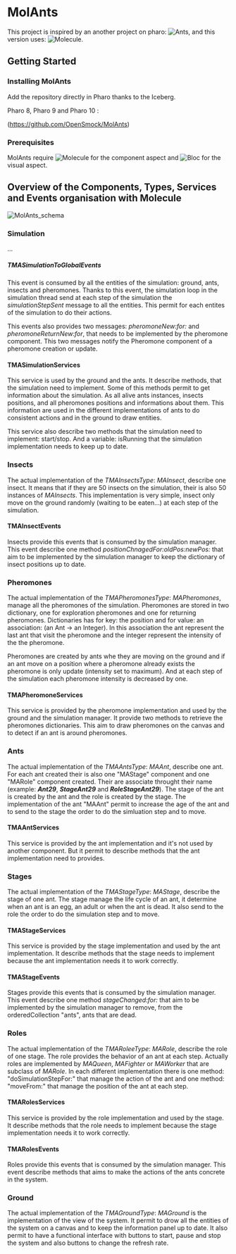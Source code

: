 # MolAnts

This project is inspired by an another project on pharo: ![Ants](https://github.com/plantec/Ants), and this version uses: ![Molecule](https://github.com/OpenSmock/Molecule).

## Getting Started

### Installing MolAnts

Add the repository directly in Pharo thanks to the Iceberg.

Pharo 8, Pharo 9 and Pharo 10 : 

(https://github.com/OpenSmock/MolAnts)

### Prerequisites

MolAnts require ![Molecule](https://github.com/OpenSmock/Molecule) for the component aspect and ![Bloc](https://github.com/pharo-graphics/Bloc) for the visual aspect.
  
## Overview of the Components, Types, Services and Events organisation with Molecule

![MolAnts_schema](https://user-images.githubusercontent.com/64481702/170274425-ee86664e-7058-4b37-931c-5653caa19a8d.svg)

### Simulation

...

##### TMASimulationToGlobalEvents

This event is consumed by all the entities of the simulation: ground, ants, insects and pheromones. Thanks to this event, the simulation loop in the simulation thread send at each step of the simulation the *simulationStepSent* message to all the entities. This permit for each entites of the simulation to do their actions. 

This events also provides two messages: *pheromoneNew:for:* and *pheromoneReturnNew:for*, that needs to be implemented by the pheromone component. This two messages notify the Pheromone component of a pheromone creation or update.

#### TMASimulationServices

This service is used by the ground and the ants. It describe methods, that the simulation need to implement. Some of this methods permit to get information about the simulation. As all alive ants instances, insects positions, and all pheromones positions and informations about them. This information are used in the different implementations of ants to do consistent actions and in the ground to draw entities.

This service also describe two methods that the simulation need to implement: start/stop. And a variable: isRunning that the simulation implementation needs to keep up to date.

### Insects

The actual implementation of the *TMAInsectsType*: *MAInsect*, describe one insect. It means that if they are 50 insects on the simulation, their is also 50 instances of *MAInsects*. This implementation is very simple, insect only move on the ground randomly (waiting to be eaten...) at each step of the simulation.

#### TMAInsectEvents

Insects provide this events that is consumed by the simulation manager. This event describe one method *positionChnagedFor:oldPos:newPos:* that aim to be implemented by the simulation manager to keep the dictionary of insect positions up to date.

### Pheromones

The actual implementation of the *TMAPheromonesType*: *MAPheromones*, manage all the pheromones of the simulation. Pheromones are stored in two dictionary, one for exploration pheromones and one for returning pheromones. Dictionaries has for key: the position and for value: an association: (an Ant -> an Integer). In this association the ant represent the last ant that visit the pheromone and the integer represent the intensity of the the pheromone.

Pheromones are created by ants whe they are moving on the ground and if an ant move on a position where a pheromone already exists the pheromone is only update (intensity set to maximum). And at each step of the simulation each pheromone intensity is decreased by one.

#### TMAPheromoneServices

This service is provided by the pheromone implementation and used by the ground and the simulation manager. It provide two methods to retrieve the pheromones dictionaries. This aim to draw pheromones on the canvas and to detect if an ant is around pheromones.

### Ants

The actual implementation of the *TMAAntsType*: *MAAnt*, describe one ant. For each ant created their is also one "MAStage" component and one "MARole" component created. Their are associate throught their name (example: ***Ant29***, ***StageAnt29*** and ***RoleStageAnt29***). The stage of the ant is created by the ant and the role is created by the stage. The implementation of the ant "MAAnt" permit to increase the age of the ant and to send to the stage the order to do the simluation step and to move.

#### TMAAntServices

This service is provided by the ant implementation and it's not used by another component. But it permit to describe methods that the ant implementation need to provides.

### Stages

The actual implementation of the *TMAStageType*: *MAStage*, describe the stage of one ant. The stage manage the life cycle of an ant, it determine when an ant is an egg, an adult or when the ant is dead. It also send to the role the order to do the simulation step and to move.

#### TMAStageServices

This service is provided by the stage implementation and used by the ant implementation. It describe methods that the stage needs to implement because the ant implementation needs it to work correctly.

#### TMAStageEvents

Stages provide this events that is consumed by the simulation manager. This event describe one method *stageChanged:for:* that aim to be implemented by the simulation manager to remove, from the orderedCollection "ants", ants that are dead.

### Roles

The actual implementation of the *TMARoleeType*: *MARole*, describe the role of one stage. The role provides the behavior of an ant at each step. Actually roles are implemented by *MAQueen*, *MAFighter* or *MAWorker* that are subclass of *MARole*. In each different implementation there is one method: "doSimulationStepFor:" that manage the action of the ant and one method: "moveFrom:" that manage the position of the ant at each step.

#### TMARolesServices

This service is provided by the role implementation and used by the stage. It describe methods that the role needs to implement because the stage implementation needs it to work correctly.

#### TMARolesEvents

Roles provide this events that is consumed by the simulation manager. This event describe methods that aims to make the actions of the ants concrete in the system.

### Ground

The actual implementation of the *TMAGroundType*: *MAGround* is the implementation of the view of the system. It permit to drow all the entities of the system on a canvas and to keep the information panel up to date. It also permit to have a functional interface with buttons to start, pause and stop the system and also buttons to change the refresh rate.
